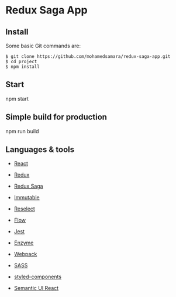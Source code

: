 # Redux Saga App

## Install

Some basic Git commands are:

```
$ git clone https://github.com/mohamedsamara/redux-saga-app.git
$ cd project
$ npm install

```

## Start

npm start

## Simple build for production

npm run build

## Languages & tools

- [React](https://reactjs.org/)

- [Redux](https://redux.js.org/)

- [Redux Saga](https://redux-saga.js.org/)

- [Immutable](https://immutable-js.github.io/immutable-js/)

- [Reselect](https://github.com/reduxjs/reselect)

- [Flow](https://flow.org/)

- [Jest](https://jestjs.io/)

- [Enzyme](https://airbnb.io/enzyme/)

- [Webpack](https://webpack.js.org/)

- [SASS](https://sass-lang.com/)

- [styled-components](https://www.styled-components.com/)

- [Semantic UI React](https://react.semantic-ui.com/)
